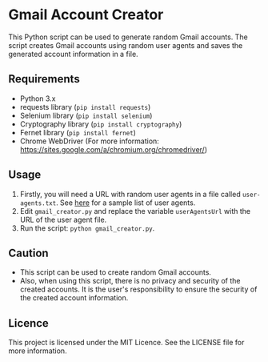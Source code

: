 # Gmail Account Creator

This Python script can be used to generate random Gmail accounts. The script creates Gmail accounts using random user agents and saves the generated account information in a file.

## Requirements
- Python 3.x
- requests library (`pip install requests`)
- Selenium library (`pip install selenium`)
- Cryptography library (`pip install cryptography`)
- Fernet library (`pip install fernet`)
- Chrome WebDriver (For more information: https://sites.google.com/a/chromium.org/chromedriver/)

## Usage

1. Firstly, you will need a URL with random user agents in a file called `user-agents.txt`. See [here](https://gist.githubusercontent.com/pzb/b4b6f57144aea7827ae4/raw/cf847b76a142955b1410c8bcef3aabe221a63db1/user-agents.txt) for a sample list of user agents.
2. Edit `gmail_creator.py` and replace the variable `userAgentsUrl` with the URL of the user agent file.
3. Run the script: `python gmail_creator.py`.

## Caution

- This script can be used to create random Gmail accounts.
- Also, when using this script, there is no privacy and security of the created accounts. It is the user's responsibility to ensure the security of the created account information.

## Licence

This project is licensed under the MIT Licence. See the LICENSE file for more information.